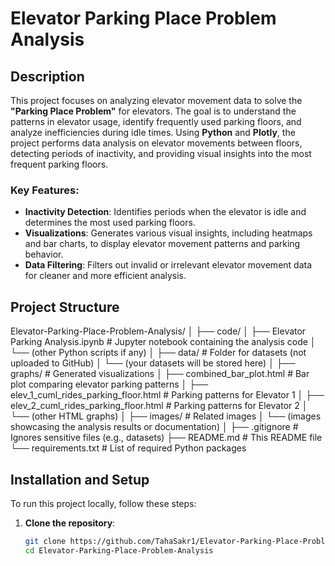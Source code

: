 # Elevator Parking Place Problem Analysis

## Description
This project focuses on analyzing elevator movement data to solve the **"Parking Place Problem"** for elevators. The goal is to understand the patterns in elevator usage, identify frequently used parking floors, and analyze inefficiencies during idle times. Using **Python** and **Plotly**, the project performs data analysis on elevator movements between floors, detecting periods of inactivity, and providing visual insights into the most frequent parking floors.

### Key Features:
- **Inactivity Detection**: Identifies periods when the elevator is idle and determines the most used parking floors.
- **Visualizations**: Generates various visual insights, including heatmaps and bar charts, to display elevator movement patterns and parking behavior.
- **Data Filtering**: Filters out invalid or irrelevant elevator movement data for cleaner and more efficient analysis.

## Project Structure
Elevator-Parking-Place-Problem-Analysis/
│
├── code/
│   ├── Elevator Parking Analysis.ipynb    # Jupyter notebook containing the analysis code
│   └── (other Python scripts if any)
│
├── data/                                  # Folder for datasets (not uploaded to GitHub)
│   └── (your datasets will be stored here)
│
├── graphs/                                # Generated visualizations
│   ├── combined_bar_plot.html             # Bar plot comparing elevator parking patterns
│   ├── elev_1_cuml_rides_parking_floor.html   # Parking patterns for Elevator 1
│   ├── elev_2_cuml_rides_parking_floor.html   # Parking patterns for Elevator 2
│   └── (other HTML graphs)
│
├── images/                                # Related images
│   └── (images showcasing the analysis results or documentation)
│
├── .gitignore                             # Ignores sensitive files (e.g., datasets)
├── README.md                              # This README file
└── requirements.txt                       # List of required Python packages

## Installation and Setup

To run this project locally, follow these steps:

1. **Clone the repository**:
   ```bash
   git clone https://github.com/TahaSakr1/Elevator-Parking-Place-Problem-Analysis.git
   cd Elevator-Parking-Place-Problem-Analysis
